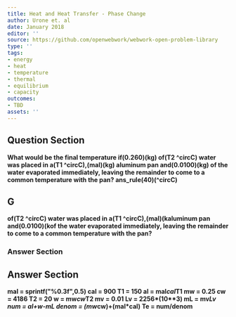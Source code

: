 ```yaml
---
title: Heat and Heat Transfer - Phase Change
author: Urone et. al
date: January 2018
editor: ''
source: https://github.com/openwebwork/webwork-open-problem-library
type: ''
tags:
- energy
- heat
- temperature
- thermal
- equilibrium
- capacity
outcomes:
- TBD
assets: ''
---
```


## Question Section 

<b>
What would be the final temperature if(0.260)(kg) of(T2 ^circC) water was placed in a(T1 ^circC),(mal)(kg) aluminum pan and(0.0100)(kg) of the water evaporated immediately, leaving the remainder to come to a common temperature with the pan?
ans_rule(40)(^circC)

## G
of(T2 ^circC) water was placed in a(T1 ^circC),(mal)(kaluminum pan and(0.0100)(kof the water evaporated immediately, leaving the remainder to come to a common temperature with the pan?
### Answer Section


## Answer Section

mal = sprintf("%0.3f",0.5)
cal = 900
T1 = 150
al = mal*cal*T1
mw = 0.25
cw = 4186
T2 = 20
w = mw*cw*T2
mv = 0.01
Lv = 2256*(10**3)
mL = mv*Lv
num = al+w-mL
denom = (mw*cw)+(mal*cal)
Te = num/denom
